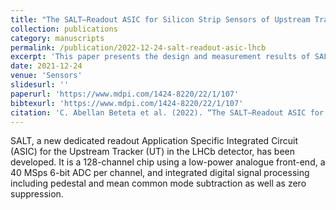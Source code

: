 ```yaml
---
title: "The SALT—Readout ASIC for Silicon Strip Sensors of Upstream Tracker in the Upgraded LHCb Experiment"
collection: publications
category: manuscripts
permalink: /publication/2022-12-24-salt-readout-asic-lhcb
excerpt: 'This paper presents the design and measurement results of SALT, a 128-channel low-power readout ASIC for silicon strip sensors in the upgraded Upstream Tracker at LHCb.'
date: 2021-12-24
venue: 'Sensors'
slidesurl: ''
paperurl: 'https://www.mdpi.com/1424-8220/22/1/107'
bibtexurl: 'https://www.mdpi.com/1424-8220/22/1/107'
citation: 'C. Abellan Beteta et al. (2022). “The SALT—Readout ASIC for Silicon Strip Sensors of Upstream Tracker in the Upgraded LHCb Experiment.” <i>Sensors</i>, 22(1): 107. https://doi.org/10.3390/s22010107'
---
```

  
SALT, a new dedicated readout Application Specific Integrated Circuit (ASIC) for the Upstream Tracker (UT) in the LHCb detector, has been developed. It is a 128-channel chip using a low-power analogue front-end, a 40 MSps 6-bit ADC per channel, and integrated digital signal processing including pedestal and mean common mode subtraction as well as zero suppression. 
